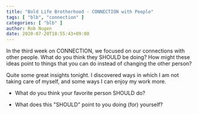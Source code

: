 ```yaml
---
title: "Bold Life Brotherhood - CONNECTION with People"
tags: [ "blb", "connection" ]
categories: [ "blb" ]
author: Rob Nugen
date: 2020-07-20T18:55:43+09:00
---
```


In the third week on CONNECTION, we focused on our connections with
other people.   What do you think they SHOULD be doing?   How might
these ideas point to things that you can do instead of changing the
other person?

Quite some great insights tonight.  I discovered ways in which I am
not taking care of myself, and some ways I can enjoy my work more.

* What do you think your favorite person SHOULD do?

* What does this "SHOULD" point to you doing (for) yourself?
